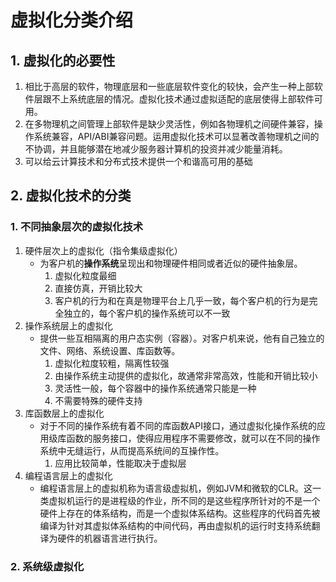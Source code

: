 # 虚拟化分类介绍

## 1. 虚拟化的必要性
1. 相比于高层的软件，物理底层和一些底层软件变化的较快，会产生一种上部软件层跟不上系统底层的情况。虚拟化技术通过虚拟适配的底层使得上部软件可用。
2. 在多物理机之间管理上部软件是缺少灵活性，例如各物理机之间硬件兼容，操作系统兼容，API/ABI兼容问题。运用虚拟化技术可以显著改善物理机之间的不协调，并且能够潜在地减少服务器计算机的投资并减少能量消耗。
3. 可以给云计算技术和分布式技术提供一个和谐高可用的基础

## 2. 虚拟化技术的分类

### 1. 不同抽象层次的虚拟化技术

1. 硬件层次上的虚拟化（指令集级虚拟化）
   - 为客户机的**操作系统**呈现出和物理硬件相同或者近似的硬件抽象层。
     1. 虚拟化粒度最细
     2. 直接仿真，开销比较大
     1. 客户机的行为和在真是物理平台上几乎一致，每个客户机的行为是完全独立的，每个客户机的操作系统可以不一致
2. 操作系统层上的虚拟化
   - 提供一些互相隔离的用户态实例（容器）。对客户机来说，他有自己独立的文件、网络、系统设置、库函数等。
     1. 虚拟化粒度较粗，隔离性较强
     2. 由操作系统主动提供的虚拟化，故通常非常高效，性能和开销比较小
     3. 灵活性一般，每个容器中的操作系统通常只能是一种
     4. 不需要特殊的硬件支持
3. 库函数层上的虚拟化
   - 对于不同的操作系统有着不同的库函数API接口，通过虚拟化操作系统的应用级库函数的服务接口，使得应用程序不需要修改，就可以在不同的操作系统中无缝运行，从而提高系统间的互操作性。
     1. 应用比较简单，性能取决于虚拟层
4. 编程语言层上的虚拟化
   - 编程语言层上的虚拟机称为语言级虚拟机，例如JVM和微软的CLR。这一类虚拟机运行的是进程级的作业，所不同的是这些程序所针对的不是一个硬件上存在的体系结构，而是一个虚拟体系结构。这些程序的代码首先被编译为针对其虚拟体系结构的中间代码，再由虚拟机的运行时支持系统翻译为硬件的机器语言进行执行。

### 2. 系统级虚拟化